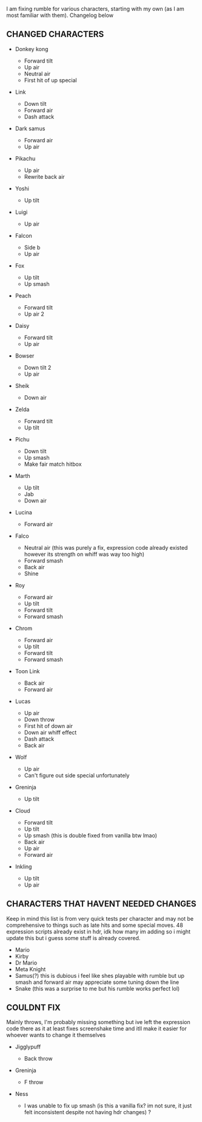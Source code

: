 I am fixing rumble for various characters, starting with my own (as I am most familiar with them). Changelog below

## CHANGED CHARACTERS

- Donkey kong
  - Forward tilt
  - Up air
  - Neutral air
  - First hit of up special

- Link
  - Down tilt
  - Forward air
  - Dash attack

- Dark samus
  - Forward air
  - Up air

- Pikachu
  - Up air
  - Rewrite back air

- Yoshi
  - Up tilt

- Luigi
  - Up air
 
- Falcon
  - Side b
  - Up air

- Fox
  - Up tilt
  - Up smash

- Peach
  - Forward tilt
  - Up air 2

- Daisy
  - Forward tilt
  - Up air

- Bowser
  - Down tilt 2
  - Up air

- Sheik
  - Down air
 
- Zelda
  - Forward tilt
  - Up tilt

- Pichu
  - Down tilt
  - Up smash
  - Make fair match hitbox

- Marth
  - Up tilt
  - Jab 
  - Down air 

- Lucina
  - Forward air

- Falco
  - Neutral air (this was purely a fix, expression code already existed however its strength on whiff was way too high) 
  - Forward smash 
  - Back air 
  - Shine 

- Roy
  - Forward air 
  - Up tilt 
  - Forward tilt 
  - Forward smash

- Chrom
  - Forward air 
  - Up tilt 
  - Forward tilt 
  - Forward smash 

- Toon Link
  - Back air
  - Forward air

- Lucas
  - Up air
  - Down throw
  - First hit of down air
  - Down air whiff effect
  - Dash attack 
  - Back air

- Wolf
  - Up air
  - Can't figure out side special unfortunately

- Greninja
  - Up tilt

- Cloud
  - Forward tilt
  - Up tilt
  - Up smash (this is double fixed from vanilla btw lmao)
  - Back air
  - Up air
  - Forward air

- Inkling
  - Up tilt
  - Up air

## CHARACTERS THAT HAVENT NEEDED CHANGES

Keep in mind this list is from very quick tests per character and may not be comprehensive to things such as late hits and some special moves. 48 expression scripts already exist in hdr, idk how many im adding so i might update this but i guess some stuff is already covered.

- Mario
- Kirby
- Dr Mario
- Meta Knight
- Samus(?) this is dubious i feel like shes playable with rumble but up smash and forward air may appreciate some tuning down the line
- Snake (this was a surprise to me but his rumble works perfect lol)

## COULDNT FIX

Mainly throws, I'm probably missing something but ive left the expression code there as it at least fixes screenshake time and itll make it easier for whoever wants to change it themselves

- Jigglypuff
  - Back throw

- Greninja
  - F throw

- Ness
  - I was unable to fix up smash (is this a vanilla fix? im not sure, it just felt inconsistent despite not having hdr changes) ?
